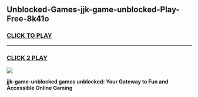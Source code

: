 
## Unblocked-Games-jjk-game-unblocked-Play-Free-8k41o
<h3>
<a href="https://premium76.site?title=jjk-game-unblocked&ref=18A1">CLICK TO PLAY</a></h3>
<hr>

<h3>
<a href="https://premium76.site?title=jjk-game-unblocked&ref=18A1">CLICK 2 PLAY</a>
  
</h3>

<a href="https://premium76.site?title=jjk-game-unblocked&ref=18A1"><img src="https://clearcache.store/games.png"></a>


**jjk-game-unblocked games unblocked: Your Gateway to Fun and Accessible Online Gaming**
